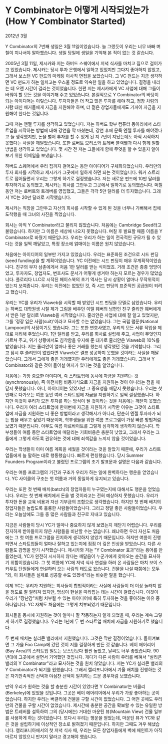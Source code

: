 # Y Combinator는 어떻게 시작되었는가 (How Y Combinator Started)

2012년 3월

Y Combinator의 7번째 생일은 3월 11일이었습니다. 늘 그랬듯이 우리는 너무 바빠 며칠이 지나서야 알아챘습니다. 생일 당일에 생일을 기억해 본 적이 없는 것 같습니다.

2005년 3월 11일, 제시카와 저는 하버드 스퀘어에서 저녁 식사를 마치고 집으로 걸어가고 있었습니다. 제시카는 당시 투자 은행에서 일하고 있었지만 그다지 좋아하지 않았고, 그래서 보스턴 VC 펀드의 마케팅 이사직 면접을 보았습니다. 그 VC 펀드는 지금 생각하면 VC 펀드가 하는 일치고는 우스울 정도로 익숙한 일을 하고 있었습니다. 결정을 내리는 데 오랜 시간이 걸리는 것이었습니다. 한편 저는 제시카에게 VC 사업에 대해 그들이 바꿔야 할 모든 것을 이야기해 주고 있었습니다. 본질적으로 Y Combinator의 바탕이 되는 아이디어는 이렇습니다. 투자자들은 더 작고 많은 투자를 해야 하고, 정장 차림의 사람 대신 해커들에게 자금을 지원해야 하며, 더 젊은 창업자들에게도 기꺼이 자금을 지원해야 한다는 것입니다.

그때 저는 엔젤 투자를 생각하고 있었습니다. 저는 하버드 학부 컴퓨터 동아리에서 스타트업을 시작하는 방법에 대해 강연을 막 마쳤는데, 강연 후에 문득 엔젤 투자를 해야겠다고 늘 생각했지만, 돈을 벌어 투자를 할 수 있게 된 지 7년이 지났는데도 아직 시작하지 못했다는 사실을 깨달았습니다. 또한 로버트 모리스와 트레버 블랙웰과 다시 함께 일할 방법을 생각하고 있었습니다. 몇 시간 전 저는 그들에게 함께 무엇을 할 수 있을지 알아보기 위한 이메일을 보냈습니다.

하버드 스퀘어에서 우리 집까지 걸어오는 동안 아이디어가 구체화되었습니다. 우리만의 투자 회사를 시작하고 제시카가 그곳에서 일하게 하면 되는 것이었습니다. 워커 스트리트로 접어들면서 우리는 그렇게 하기로 결정했습니다. 저는 새로운 펀드에 10만 달러를 투자하기로 동의했고, 제시카는 회사를 그만두고 그곳에서 일하기로 동의했습니다. 며칠 동안 저는 로버트와 트레버를 영입했고, 그들은 각각 5만 달러를 더 투자했습니다. 그래서 YC는 20만 달러로 시작했습니다.

제시카는 직장을 그만두고 자신의 회사를 시작할 수 있게 된 것을 너무나 기뻐해서 집에 도착했을 때 그녀의 사진을 찍었습니다.

회사는 아직 Y Combinator라고 불리지 않았습니다. 처음에는 Cambridge Seed라고 불렀습니다. 하지만 그 이름은 세상에 나오지 못했습니다. 며칠 후 발표할 때쯤 이름을 Y Combinator로 바꿨기 때문입니다. 우리는 우리가 하는 일이 전국적인 규모가 될 수 있다는 것을 일찍 깨달았고, 특정 장소에 얽매이는 이름은 원치 않았습니다.

처음에는 아이디어의 일부만 가지고 있었습니다. 우리는 표준화된 조건으로 시드 펀딩(seed funding)을 할 계획이었습니다. YC 이전에는 시드 펀딩이 매우 무계획적이었습니다. 친구의 부자 삼촌에게서 처음 1만 달러를 받는 식이었죠. 거래 조건은 종종 엉망이었고, 투자자도, 창업자도, 변호사도 문서가 어떻게 생겨야 하는지 모르는 경우가 많았습니다. 플로리다 LLC로 시작된 페이스북의 초기 역사는 당시 상황이 얼마나 무작위적이었는지 보여줍니다. 우리는 이전에는 없었던 것, 즉 시드 펀딩의 표준적인 공급원이 되려고 했습니다.

우리는 YC를 우리가 Viaweb을 시작할 때 받았던 시드 펀딩을 모델로 삼았습니다. 우리는 하버드 대학원생 시절 제가 그림을 배우던 이델 웨버의 남편인 친구 줄리안 웨버에게서 받은 1만 달러로 Viaweb을 시작했습니다. 줄리안은 사업에 대해 잘 알고 있었지만, 그를 '정장 입은 사람(suit)'이라고 묘사할 수는 없었습니다. 그는 국립 램푼(National Lampoon)의 사장이기도 했습니다. 그는 또한 변호사였고, 우리의 모든 서류 작업을 제대로 처리해 주었습니다. 1만 달러를 받고, 우리를 회사로 설립해 주고, 사업이 무엇인지 가르쳐 주고, 위기 상황에서도 침착함을 유지해 준 대가로 줄리안은 Viaweb의 10%를 받았습니다. 저는 줄리안이 얼마나 좋은 거래를 했는지 생각했던 것을 기억합니다. 그리고 잠시 후 줄리안이 없었다면 Viaweb은 결코 성공하지 못했을 것이라는 사실을 깨달았습니다. 그래서 그에게 좋은 거래였지만 우리에게도 좋은 거래였습니다. 그래서 Y Combinator와 같은 것이 들어설 여지가 있다는 것을 알았습니다.

처음에는 가장 중요한 아이디어, 즉 스타트업에 동시에 자금을 지원하는 것(synchronously), 즉 이전처럼 비동기식으로 자금을 지원하는 것이 아니라는 점을 깨닫지 못했습니다. 아니, 아이디어는 있었지만 그 중요성을 깨닫지 못했습니다. 우리는 첫 번째로 다가오는 여름 동안 여러 스타트업에 자금을 지원하기로 일찍 결정했습니다. 하지만 이것이 우리가 모든 투자를 하는 방식이 될 것이라는 것을 처음에는 깨닫지 못했습니다. 우리가 여러 스타트업에 한꺼번에 자금을 지원하기 시작한 이유는 그것이 스타트업에 자금을 지원하는 더 좋은 방법이라고 생각해서가 아니라, 단순히 엔젤 투자자가 되는 법을 배우고 싶었기 때문이며, 학부생들을 위한 여름 프로그램이 가장 빠른 방법처럼 보였기 때문입니다. 아무도 여름 아르바이트를 그렇게 심각하게 생각하지 않습니다. 학부생들이 여름 동안 스타트업에 매달리는 기회비용은 충분히 낮았고, 그래서 우리는 그들에게 그렇게 하도록 권유하는 것에 대해 죄책감을 느끼지 않을 것이었습니다.

우리는 학생들이 이미 여름 계획을 세웠을 것이라는 것을 알았기 때문에, 우리가 스타트업들에게 늘 말하는 대로 행동했습니다. 빠르게 런칭했습니다. 당시 Summer Founders Program이라고 불렸던 프로그램의 초기 발표문과 설명은 다음과 같습니다.

우리는 여름 프로그램의 기간과 구조가 우리가 하는 일에 완벽하다는 행운을 얻었습니다. YC 사이클의 구조는 첫 여름과 거의 동일하게 유지되고 있습니다.

우리는 또한 첫 번째 배치(batch)의 창업자들이 누구였는지에 대해서도 행운을 얻었습니다. 우리는 첫 번째 배치에서 돈을 벌 것이라고는 전혀 예상하지 못했습니다. 우리가 투자한 돈을 교육 비용과 자선 기부금의 조합으로 생각했습니다. 하지만 첫 번째 배치의 창업자들은 놀랍도록 훌륭한 사람들이었습니다. 그리고 정말 좋은 사람들이었습니다. 우리는 오늘날에도 그들 중 많은 사람들과 친구로 지내고 있습니다.

지금은 사람들이 당시 YC가 얼마나 중요하지 않게 보였는지 깨닫기 어렵습니다. 우리를 진지하게 받아들이지 않은 사람들을 비난할 수는 없습니다. 왜냐하면 우리 자신도 처음에는 그 첫 여름 프로그램을 진지하게 생각하지 않았기 때문입니다. 하지만 여름이 진행되면서 스타트업들이 얼마나 잘하고 있는지에 점점 더 깊은 인상을 받았습니다. 다른 사람들도 감명을 받기 시작했습니다. 제시카와 저는 "Y Combinator 효과"라는 용어를 만들었는데, YC가 완전히 시시하지 않다는 깨달음이 누군가에게 찾아오는 순간을 묘사하기 위함이었습니다. 그 첫 여름에 YC에 저녁 식사 연설을 하러 온 사람들은 마치 보이 스카우트 단원들에게 연설하러 오는 사람의 태도로 왔습니다. 건물을 나설 때쯤에는 모두 "와, 이 회사들은 실제로 성공할 수도 있겠네"라는 비슷한 말을 했습니다.

이제 YC는 우리가 지원하는 회사들이 합법적이라는 사실에 사람들이 더 이상 놀라지 않을 정도로 잘 알려져 있지만, 명성이 현실을 따라잡는 데는 시간이 걸렸습니다. 이것이 우리가 "장난감"처럼 치부될 수 있는 아이디어에 특히 투자하는 것을 좋아하는 이유 중 하나입니다. YC 자체도 처음에는 그렇게 치부되었기 때문입니다.

회사들을 동시에 지원하는 것이 얼마나 잘 작동하는지 알게 되었을 때, 우리는 계속 그렇게 하기로 결정했습니다. 우리는 1년에 두 번 스타트업 배치에 자금을 지원하기로 했습니다.

두 번째 배치는 실리콘 밸리에서 지원했습니다. 그것은 막판 결정이었습니다. 돌이켜보면 그 가을 Foo Camp에 갔던 것이 저를 결정하게 만든 것 같습니다. 베이 에어리어(Bay Area)의 스타트업 밀도는 보스턴보다 훨씬 높았고, 날씨도 너무 좋았습니다. 90년대에 그곳에서 살면서 기억했던 것입니다. 게다가 다른 사람이 우리를 베껴서 "실리콘 밸리의 Y Combinator"라고 묘사하는 것을 원치 않았습니다. 저는 YC가 실리콘 밸리의 Y Combinator가 되기를 원했습니다. 그래서 캘리포니아에서 겨울 배치를 진행하는 것은 자기만족적인 선택과 야심찬 선택이 일치하는 드문 경우처럼 보였습니다.

만약 우리가 원하는 것을 할 충분한 시간이 있었다면 Y Combinator는 버클리(Berkeley)에 있었을 것입니다. 그곳은 베이 에어리어에서 우리가 가장 좋아하는 곳이었습니다. 하지만 우리는 버클리에 건물을 구할 시간이 없었습니다. 그 어떤 곳에도 우리만의 건물을 구할 시간이 없었습니다. 제시간에 충분한 공간을 확보할 수 있는 유일한 방법은 트레버를 설득하여 그의 (당시에는) 거대한 마운틴 뷰(Mountain View) 건물 일부를 사용하게 하는 것이었습니다. 또다시 우리는 행운을 얻었는데, 마운틴 뷰가 YC와 같은 것을 설립하기에 이상적인 장소로 밝혀졌기 때문입니다. 하지만 그때도 겨우 해냈습니다. 캘리포니아에서의 첫 저녁 식사 때, 우리는 모든 창업자들에게 벽에 페인트가 아직 마르지 않았으니 만지지 말라고 경고해야 했습니다.
